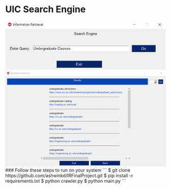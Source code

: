 # UIC Search Engine

<img src="https://github.com/ashwinkd/IRFinalProject/blob/master/Screenshots/main_page.png" alt="Main Page" width="600"/>

<img src="https://github.com/ashwinkd/IRFinalProject/blob/master/Screenshots/result_page.png" alt="Result Page" width="700"/>
### Follow these steps to run on your system
```
$ git clone https://github.com/ashwinkd/IRFinalProject.git
$ pip install -r requirements.txt
$ python crawler.py
$ python main.py
```
